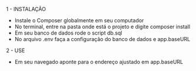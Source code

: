 1 - INSTALAÇÃO
  - Instale o Composer globalmente em seu computador
  - No terminal, entre na pasta onde está o projeto e digite composer install
  - Em seu banco de dados rode o script db.sql
  - No arquivo .env faça a configuração do banco de dados e app.baseURL

2 - USE
  - Em seu navegado aponte para o endereço ajustado em app.baseURL